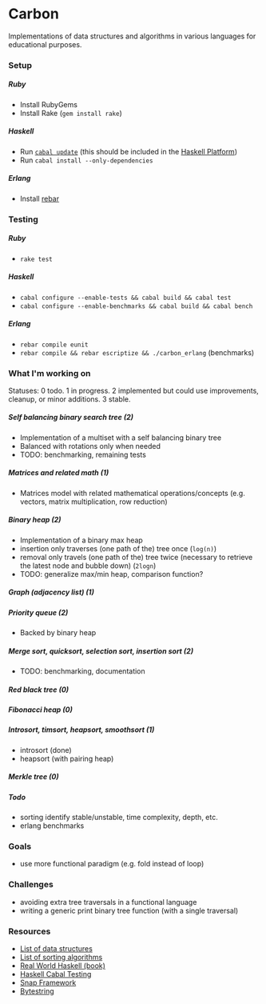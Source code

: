 Carbon
======

Implementations of data structures and algorithms in various languages for educational purposes.

### Setup
##### Ruby
- Install RubyGems
- Install Rake (`gem install rake`)

##### Haskell
- Run [`cabal update`][7] (this should be included in the [Haskell Platform][6])
- Run `cabal install --only-dependencies`

##### Erlang
- Install [rebar][8]

### Testing
##### Ruby
- `rake test`

##### Haskell
- `cabal configure --enable-tests && cabal build && cabal test`
- `cabal configure --enable-benchmarks && cabal build && cabal bench`

##### Erlang
- `rebar compile eunit`
- `rebar compile && rebar escriptize && ./carbon_erlang` (benchmarks)

### What I'm working on
Statuses: 0 todo. 1 in progress. 2 implemented but could use improvements, cleanup, or minor additions. 3 stable.

##### Self balancing binary search tree (2)
- Implementation of a multiset with a self balancing binary tree
- Balanced with rotations only when needed
- TODO: benchmarking, remaining tests

##### Matrices and related math (1)
- Matrices model with related mathematical operations/concepts (e.g. vectors, matrix multiplication, row reduction)

##### Binary heap (2)
- Implementation of a binary max heap
- insertion only traverses (one path of the) tree once (`log(n)`)
- removal only travels (one path of the) tree twice (necessary to retrieve the latest node and bubble down) (`2logn`)
- TODO: generalize max/min heap, comparison function?

##### Graph (adjacency list) (1)

##### Priority queue (2)
- Backed by binary heap

##### Merge sort, quicksort, selection sort, insertion sort (2)
- TODO: benchmarking, documentation

##### Red black tree (0)

##### Fibonacci heap (0)

##### Introsort, timsort, heapsort, smoothsort (1)
- introsort (done)
- heapsort (with pairing heap)

##### Merkle tree (0)

##### Todo
- sorting identify stable/unstable, time complexity, depth, etc.
- erlang benchmarks

### Goals
- use more functional paradigm (e.g. fold instead of loop)

### Challenges
- avoiding extra tree traversals in a functional language
- writing a generic print binary tree function (with a single traversal)

### Resources
- [List of data structures][1]
- [List of sorting algorithms][2]
- [Real World Haskell (book)][3]
- [Haskell Cabal Testing][4]
- [Snap Framework][5]
- [Bytestring][9]

[1]: http://en.wikipedia.org/wiki/List_of_data_structures
[2]: http://en.wikipedia.org/wiki/List_of_algorithms#Sequence_Sorting
[3]: http://book.realworldhaskell.org/
[4]: http://www.haskell.org/cabal/users-guide/developing-packages.html
[5]: https://github.com/snapframework/snap-core
[6]: http://www.haskell.org/platform/linux.html
[7]: http://www.haskell.org/haskellwiki/Cabal-Install
[8]: https://github.com/basho/rebar
[9]: https://github.com/ghc/packages-bytestring
